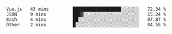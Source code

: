 <!--START_SECTION:waka-->
```text
Vue.js   43 mins         ██████████████████░░░░░░░   72.34 % 
JSON     9 mins          ███▓░░░░░░░░░░░░░░░░░░░░░   15.24 % 
Bash     4 mins          ██░░░░░░░░░░░░░░░░░░░░░░░   07.87 % 
Other    2 mins          █░░░░░░░░░░░░░░░░░░░░░░░░   04.55 % 
```
<!--END_SECTION:waka-->
